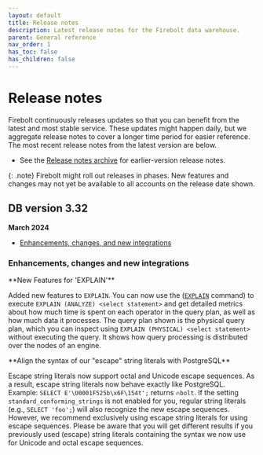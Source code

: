 ```yaml
---
layout: default
title: Release notes
description: Latest release notes for the Firebolt data warehouse.
parent: General reference
nav_order: 1
has_toc: false
has_children: false
---
```


# Release notes

Firebolt continuously releases updates so that you can benefit from the latest and most stable service. These updates might happen daily, but we aggregate release notes to cover a longer time period for easier reference. The most recent release notes from the latest version are below. 

- See the [Release notes archive](../release-notes/release-notes-archive.md) for earlier-version release notes.

{: .note}
Firebolt might roll out releases in phases. New features and changes may not yet be available to all accounts on the release date shown.

## DB version 3.32
**March 2024**

* [Enhancements, changes, and new integrations](#enhancements-changes-and-new-integrations)

### Enhancements, changes and new integrations

<!--- FIR-25082 --->**New Features for 'EXPLAIN'**

Added new features to `EXPLAIN`.
You can now use the ([`EXPLAIN`](../../sql-reference/commands/explain.md) command) to execute `EXPLAIN (ANALYZE) <select statement>` and get detailed metrics about how much time is spent on each operator in the query plan, as well as how much data it processes. The query plan shown is the physical query plan, which you can inspect using `EXPLAIN (PHYSICAL) <select statement>` without executing the query. It shows how query processing is distributed over the nodes of an engine. 

<!--- FIR-30398 --->**Align the syntax of our "escape" string literals with PostgreSQL**

Escape string literals now support octal and Unicode escape sequences. As a result, escape string literals now behave exactly like PostgreSQL. Example: `SELECT E'\U0001F525b\x6F\154t';` returns `🔥bolt`. If the setting `standard_conforming_strings` is not enabled for you, regular string literals (e.g., `SELECT 'foo';`) will also recognize the new escape sequences. However, we recommend exclusively using escape string literals for using escape sequences.
Please be aware that you will get different results if you previously used (escape) string literals containing the syntax we now use for Unicode and octal escape sequences.
